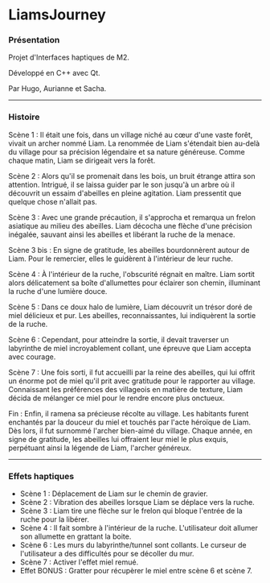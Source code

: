 # LiamsJourney

<H3>Présentation</H3>

Projet d'Interfaces haptiques de M2.

Développé en C++ avec Qt.

Par Hugo, Aurianne et Sacha.

---

<H3>Histoire</H3>

Scène 1 : Il était une fois, dans un village niché au cœur d'une vaste forêt, vivait un archer nommé Liam. La renommée de Liam s'étendait bien au-delà du village pour sa précision légendaire et sa nature généreuse. Comme chaque matin, Liam se dirigeait vers la forêt.

Scène 2 : Alors qu'il se promenait dans les bois, un bruit étrange attira son attention. Intrigué, il se laissa guider par le son jusqu'à un arbre où il découvrit un essaim d'abeilles en pleine agitation. Liam pressentit que quelque chose n'allait pas.

Scène 3 : Avec une grande précaution, il s'approcha et remarqua un frelon asiatique au milieu des abeilles. Liam décocha une flèche d'une précision inégalée, sauvant ainsi les abeilles et libérant la ruche de la menace.

Scène 3 bis : En signe de gratitude, les abeilles bourdonnèrent autour de Liam. Pour le remercier, elles le guidèrent à l'intérieur de leur ruche.

Scène 4 : À l'intérieur de la ruche, l'obscurité régnait en maître. Liam sortit alors délicatement sa boîte d'allumettes pour éclairer son chemin, illuminant la ruche d'une lumière douce.

Scène 5 : Dans ce doux halo de lumière, Liam découvrit un trésor doré de miel délicieux et pur. Les abeilles, reconnaissantes, lui indiquèrent la sortie de la ruche.

Scène 6 : Cependant, pour atteindre la sortie, il devait traverser un labyrinthe de miel incroyablement collant, une épreuve que Liam accepta avec courage.

Scène 7 : Une fois sorti, il fut accueilli par la reine des abeilles, qui lui offrit un énorme pot de miel qu'il prit avec gratitude pour le rapporter au village. Connaissant les préférences des villageois en matière de texture, Liam décida de mélanger ce miel pour le rendre encore plus onctueux.

Fin : Enfin, il ramena sa précieuse récolte au village. Les habitants furent enchantés par la douceur du miel et touchés par l'acte héroïque de Liam. Dès lors, il fut surnommé l'archer bien-aimé du village. Chaque année, en signe de gratitude, les abeilles lui offraient leur miel le plus exquis, perpétuant ainsi la légende de Liam, l'archer généreux.

---

<H3>Effets haptiques</H3>

- Scène 1 : Déplacement de Liam sur le chemin de gravier.
- Scène 2 : Vibration des abeilles lorsque Liam se déplace vers la ruche.
- Scène 3 : Liam tire une flèche sur le frelon qui bloque l'entrée de la ruche pour la libérer.
- Scène 4 : Il fait sombre à l'intérieur de la ruche. L'utilisateur doit allumer son allumette en grattant la boite.
- Scène 6 : Les murs du labyrinthe/tunnel sont collants. Le curseur de l'utilisateur a des difficultés pour se décoller du mur.
- Scène 7 : Activer l'effet miel remué.
- Effet BONUS : Gratter pour récupèrer le miel entre scène 6 et scène 7.
